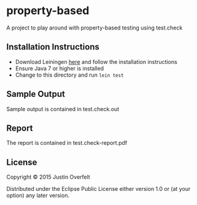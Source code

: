 # property-based

A project to play around with property-based testing using test.check

## Installation Instructions

* Download Leiningen [here](http://leiningen.org/) and follow the installation instructions
* Ensure Java 7 or higher is installed
* Change to this directory and run ``lein test``

## Sample Output

Sample output is contained in test.check.out

## Report

The report is contained in test.check-report.pdf

## License

Copyright © 2015 Justin Overfelt

Distributed under the Eclipse Public License either version 1.0 or (at
your option) any later version.

